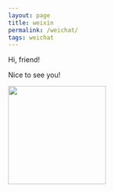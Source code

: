 ```yaml
---
layout: page
title: weixin
permalink: /weichat/
tags: weichat
---
```

<p>Hi, friend!</p>
<p>Nice to see you!</p>
<img src="{{ site.baseurl }}/weixin.jpg" width="200" height="200">

